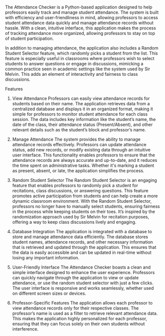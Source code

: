 The Attendance Checker is a Python-based application designed to help professors easily track and manage student attendance. The system is built with efficiency and user-friendliness in mind, allowing professors to access student attendance data quickly and manage attendance records without hassle. With a clean, intuitive interface, this application makes the process of tracking attendance more organized, allowing professors to stay on top of student participation.

In addition to managing attendance, the application also includes a Random Student Selector feature, which randomly picks a student from the list. This feature is especially useful in classrooms where professors wish to select students to answer questions or engage in discussions, mimicking a common practice seen in academic settings like the system used by Sir Melvin. This adds an element of interactivity and fairness to class discussions.

Features
1. View Attendance
Professors can easily view attendance records for students based on their name. The application retrieves data from a centralized database and displays it in an organized format, making it simple for professors to monitor student attendance for each class session. The data includes key information like the student’s name, the date of the class, their attendance status (Present/Absent), and other relevant details such as the student’s block and professor’s name.

2. Manage Attendance
The system provides the ability to manage attendance records effectively. Professors can update attendance status, add new records, or modify existing data through an intuitive user interface. This functionality enables professors to ensure that the attendance records are always accurate and up-to-date, and it reduces the time spent on administrative tasks. Whether it's marking a student as present, absent, or late, the application simplifies the process.

3. Random Student Selector
The Random Student Selector is an engaging feature that enables professors to randomly pick a student for recitations, class discussions, or answering questions. This feature promotes active participation from students and can help create a more dynamic classroom environment. With the Random Student Selector, professors no longer have to manually select students, ensuring fairness in the process while keeping students on their toes. It’s inspired by the randomization approach used by Sir Melvin for recitation purposes, offering a way to keep class discussions lively and engaging.

4. Database Integration
The application is integrated with a database to store and manage attendance data efficiently. The database stores student names, attendance records, and other necessary information that is retrieved and updated through the application. This ensures that the data is easily accessible and can be updated in real-time without losing any important information.

5. User-Friendly Interface
The Attendance Checker boasts a clean and simple interface designed to enhance the user experience. Professors can quickly navigate through the application to view or update attendance, or use the random student selector with just a few clicks. The user interface is responsive and works seamlessly, whether used on different screen sizes or devices.

6. Professor-Specific Features
The application allows each professor to view attendance records only for their respective classes. The professor’s name is used as a filter to retrieve relevant attendance data. This makes the application highly personalized for each professor, ensuring that they can focus solely on their own students without interference.
